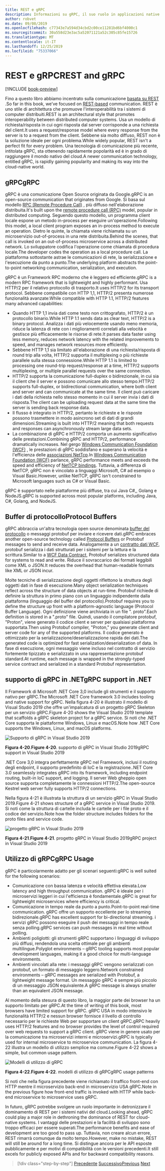 ```yaml
---
title: REST e gRPC
description: Informazioni su gRPC, il suo ruolo in applicazioni native del cloud e su come differisce da HTTP REST
author: robvet
ms.date: 09/08/2019
ms.openlocfilehash: c77343e7a594d34cbd2c00ce11281bd6bf4000c1
ms.sourcegitcommit: 30a558d23e3ac5a52071121a52c305c85fe15726
ms.translationtype: MT
ms.contentlocale: it-IT
ms.lasthandoff: 12/25/2019
ms.locfileid: "75337066"
---
```

# <a name="rest-and-grpc"></a><span data-ttu-id="8e2ee-103">REST e gRPC</span><span class="sxs-lookup"><span data-stu-id="8e2ee-103">REST and gRPC</span></span>

[!INCLUDE [book-preview](../../../includes/book-preview.md)]

<span data-ttu-id="8e2ee-104">Fino a questo libro abbiamo incentrato sulla comunicazione [basata su REST](https://docs.microsoft.com/azure/architecture/best-practices/api-design) .</span><span class="sxs-lookup"><span data-stu-id="8e2ee-104">So far in this book, we’ve focused on [REST-based](https://docs.microsoft.com/azure/architecture/best-practices/api-design) communication.</span></span> <span data-ttu-id="8e2ee-105">REST è uno stile di architettura che promuove l'interoperabilità tra i sistemi di computer distribuiti.</span><span class="sxs-lookup"><span data-stu-id="8e2ee-105">REST is an architectural style that promotes interoperability between distributed computer systems.</span></span> <span data-ttu-id="8e2ee-106">Usa un modello di richiesta/risposta in cui ogni risposta dal server corrisponde a una richiesta del client.</span><span class="sxs-lookup"><span data-stu-id="8e2ee-106">It uses a request/response model where every response from the server is to a request from the client.</span></span> <span data-ttu-id="8e2ee-107">Sebbene sia molto diffuso, REST non è la soluzione ideale per ogni problema.</span><span class="sxs-lookup"><span data-stu-id="8e2ee-107">While widely popular, REST isn't a perfect fit for every problem.</span></span> <span data-ttu-id="8e2ee-108">Una tecnologia di comunicazione più recente, intitolata gRPC, sta ottenendo rapidamente popolarità ed è in grado di raggiungere il mondo nativo del cloud.</span><span class="sxs-lookup"><span data-stu-id="8e2ee-108">A newer communication technology, entitled gRPC, is rapidly gaining popularity and making its way into the cloud-native world.</span></span>

## <a name="grpc"></a><span data-ttu-id="8e2ee-109">gRPC</span><span class="sxs-lookup"><span data-stu-id="8e2ee-109">gRPC</span></span>

<span data-ttu-id="8e2ee-110">gRPC è una comunicazione Open Source originata da Google.</span><span class="sxs-lookup"><span data-stu-id="8e2ee-110">gRPC is an open-source communication that originates from Google.</span></span> <span data-ttu-id="8e2ee-111">Si basa sul modello [RPC (Remote Procedure Call)](https://en.wikipedia.org/wiki/Remote_procedure_call) , più diffuso nell'elaborazione distribuita.</span><span class="sxs-lookup"><span data-stu-id="8e2ee-111">It's built upon the [remote procedure call (RPC)](https://en.wikipedia.org/wiki/Remote_procedure_call) model, popular in distributed computing.</span></span> <span data-ttu-id="8e2ee-112">Seguendo questo modello, un programma client locale espone un metodo in-process per eseguire un'operazione.</span><span class="sxs-lookup"><span data-stu-id="8e2ee-112">Following this model, a local client program exposes an in-process method to execute an operation.</span></span> <span data-ttu-id="8e2ee-113">Dietro le quinte, la chiamata viene richiamata su un microservizio out-of-process in una rete distribuita.</span><span class="sxs-lookup"><span data-stu-id="8e2ee-113">Behind the scenes, that call is invoked on an out-of-process microservice across a distributed network.</span></span> <span data-ttu-id="8e2ee-114">Lo sviluppatore codifica l'operazione come chiamata di procedura locale.</span><span class="sxs-lookup"><span data-stu-id="8e2ee-114">The developer codes the operation as a local procedure call.</span></span> <span data-ttu-id="8e2ee-115">La piattaforma sottostante astrae le comunicazioni di rete, la serializzazione e l'esecuzione da punto a punto.</span><span class="sxs-lookup"><span data-stu-id="8e2ee-115">The underlying platform abstracts the point-to-point networking communication, serialization, and execution.</span></span>

<span data-ttu-id="8e2ee-116">gRPC è un Framework RPC moderno che è leggero ed efficiente.</span><span class="sxs-lookup"><span data-stu-id="8e2ee-116">gRPC is a modern RPC framework that is lightweight and highly performant.</span></span> <span data-ttu-id="8e2ee-117">Usa HTTP/2 per il relativo protocollo di trasporto.</span><span class="sxs-lookup"><span data-stu-id="8e2ee-117">It uses HTTP/2 for its transport protocol.</span></span> <span data-ttu-id="8e2ee-118">Sebbene compatibile con HTTP 1,1, HTTP/2 presenta numerose funzionalità avanzate:</span><span class="sxs-lookup"><span data-stu-id="8e2ee-118">While compatible with HTTP 1.1, HTTP/2 features many advanced capabilities:</span></span>

- <span data-ttu-id="8e2ee-119">Quando HTTP 1,1 invia dati come testo non crittografato, HTTP/2 è un protocollo binario.</span><span class="sxs-lookup"><span data-stu-id="8e2ee-119">While HTTP 1.1 sends data as clear text, HTTP/2 is a binary protocol.</span></span> <span data-ttu-id="8e2ee-120">Analizza i dati più velocemente usando meno memoria, riduce la latenza di rete con i miglioramenti correlati alla velocità e gestisce più efficacemente le risorse di rete.</span><span class="sxs-lookup"><span data-stu-id="8e2ee-120">It parses data faster using less memory, reduces network latency with the related improvements to speed, and manages network resources more efficiently.</span></span>
- <span data-ttu-id="8e2ee-121">Sebbene HTTP 1,1 sia limitato all'elaborazione di una richiesta/risposta di round trip alla volta, HTTP/2 supporta il multiplexing o più richieste parallele sulla stessa connessione.</span><span class="sxs-lookup"><span data-stu-id="8e2ee-121">While HTTP 1.1 is limited to processing one round-trip request/response at a time, HTTP/2 supports multiplexing, or multiple parallel requests over the same connection.</span></span>
- <span data-ttu-id="8e2ee-122">HTTP/2 supporta la comunicazione full-duplex o bidirezionale, in cui sia il client che il server e possono comunicare allo stesso tempo.</span><span class="sxs-lookup"><span data-stu-id="8e2ee-122">HTTP/2 supports full-duplex, or bidirectional communication, where both client and server and can communicate at the same time.</span></span> <span data-ttu-id="8e2ee-123">Il client può caricare i dati della richiesta nello stesso momento in cui il server invia i dati di risposta.</span><span class="sxs-lookup"><span data-stu-id="8e2ee-123">The client can be uploading request data at the same time the server is sending back response data.</span></span>
- <span data-ttu-id="8e2ee-124">Il flusso è integrato in HTTP/2, pertanto le richieste e le risposte possono trasmettere in modo asincrono set di dati di grandi dimensioni.</span><span class="sxs-lookup"><span data-stu-id="8e2ee-124">Streaming is built into HTTP/2 meaning that both requests and responses can asynchronously stream large data sets.</span></span>
- <span data-ttu-id="8e2ee-125">La combinazione di gRPC e HTTP/2 comporta un aumento significativo delle prestazioni.</span><span class="sxs-lookup"><span data-stu-id="8e2ee-125">Combining gRPC and HTTP/2, performance dramatically increases.</span></span> <span data-ttu-id="8e2ee-126">Nel gergo [Windows Communication Foundation (WCF)](https://docs.microsoft.com/dotnet/framework/wcf/whats-wcf) , le prestazioni di gRPC soddisfano e superano la velocità e l'efficienza delle [associazioni NetTcp](https://docs.microsoft.com/dotnet/api/system.servicemodel.nettcpbinding?view=netframework-4.8).</span><span class="sxs-lookup"><span data-stu-id="8e2ee-126">In [Windows Communication Foundation (WCF)](https://docs.microsoft.com/dotnet/framework/wcf/whats-wcf) parlance, gRPC performance meets and exceeds the speed and efficiency of [NetTCP bindings](https://docs.microsoft.com/dotnet/api/system.servicemodel.nettcpbinding?view=netframework-4.8).</span></span> <span data-ttu-id="8e2ee-127">Tuttavia, a differenza di NetTCP, gRPC non è vincolato a linguaggi Microsoft, C# ad esempio o Visual Basic.</span><span class="sxs-lookup"><span data-stu-id="8e2ee-127">However, unlike NetTCP, gRPC isn't constrained to Microsoft languages such as C# or Visual Basic.</span></span>

<span data-ttu-id="8e2ee-128">gRPC è supportato nelle piattaforme più diffuse, tra cui Java C#,, Golang e NodeJS.</span><span class="sxs-lookup"><span data-stu-id="8e2ee-128">gRPC is supported across most popular platforms, including Java, C#, Golang, and NodeJS.</span></span>

## <a name="protocol-buffers"></a><span data-ttu-id="8e2ee-129">Buffer di protocollo</span><span class="sxs-lookup"><span data-stu-id="8e2ee-129">Protocol Buffers</span></span>

<span data-ttu-id="8e2ee-130">gRPC abbraccia un'altra tecnologia open source denominata [buffer del protocollo](https://developers.google.com/protocol-buffers/docs/overview) o messaggi protobuf per inviare e ricevere dati.</span><span class="sxs-lookup"><span data-stu-id="8e2ee-130">gRPC embraces another open-source technology called [Protocol Buffers](https://developers.google.com/protocol-buffers/docs/overview) or Protobuf messages to send and receive data.</span></span> <span data-ttu-id="8e2ee-131">Analogamente a un [contratto dati WCF](https://docs.microsoft.com/dotnet/framework/wcf/feature-details/using-data-contracts), protobuf serializza i dati strutturati per i sistemi per la lettura e la scrittura.</span><span class="sxs-lookup"><span data-stu-id="8e2ee-131">Similar to a [WCF Data Contract](https://docs.microsoft.com/dotnet/framework/wcf/feature-details/using-data-contracts), Protobuf serializes structured data for systems to read and write.</span></span> <span data-ttu-id="8e2ee-132">Riduce il sovraccarico dei formati leggibili come XML o JSON.</span><span class="sxs-lookup"><span data-stu-id="8e2ee-132">It reduces the overhead that human-readable formats like XML or JSON incur.</span></span>

<span data-ttu-id="8e2ee-133">Molte tecniche di serializzazione degli oggetti riflettono la struttura degli oggetti dati in fase di esecuzione.</span><span class="sxs-lookup"><span data-stu-id="8e2ee-133">Many object serialization techniques reflect across the structure of data objects at run-time.</span></span> <span data-ttu-id="8e2ee-134">Protobuf richiede di definire la struttura in primo piano con un linguaggio indipendente dalla piattaforma (linguaggio del buffer del protocollo).</span><span class="sxs-lookup"><span data-stu-id="8e2ee-134">Protobuf requires you to define the structure up front with a platform-agnostic language (Protocol Buffer Language).</span></span> <span data-ttu-id="8e2ee-135">Ogni definizione viene archiviata in un file ". proto".</span><span class="sxs-lookup"><span data-stu-id="8e2ee-135">Each definition is stored in a ".proto" file.</span></span> <span data-ttu-id="8e2ee-136">Quindi, usando il compilatore protobuf, "Proton", viene generato il codice client e server per qualsiasi piattaforma supportata.</span><span class="sxs-lookup"><span data-stu-id="8e2ee-136">Then using Protobuf compiler, "Proton," you generate client and server code for any of the supported platforms.</span></span> <span data-ttu-id="8e2ee-137">Il codice generato è ottimizzato per la serializzazione/deserializzazione rapida dei dati.</span><span class="sxs-lookup"><span data-stu-id="8e2ee-137">The generated code is optimized for fast serialization/deserialization of data.</span></span> <span data-ttu-id="8e2ee-138">In fase di esecuzione, ogni messaggio viene incluso nel contratto di servizio fortemente tipizzato e serializzato in una rappresentazione protobuf standard.</span><span class="sxs-lookup"><span data-stu-id="8e2ee-138">At runtime, each message is wrapped in the strongly-typed service contract and serialized in a standard Protobuf representation.</span></span>

## <a name="grpc-support-in-net"></a><span data-ttu-id="8e2ee-139">supporto di gRPC in .NET</span><span class="sxs-lookup"><span data-stu-id="8e2ee-139">gRPC support in .NET</span></span>

<span data-ttu-id="8e2ee-140">Il Framework di Microsoft .NET Core 3,0 include gli strumenti e il supporto nativo per gRPC.</span><span class="sxs-lookup"><span data-stu-id="8e2ee-140">The Microsoft .NET Core framework 3.0 includes tooling and native support for gRPC.</span></span> <span data-ttu-id="8e2ee-141">Nella figura 4-20 è illustrato il modello di Visual Studio 2019 che offre un'impalcatura di un progetto gRPC Skeleton per un servizio gRPC.</span><span class="sxs-lookup"><span data-stu-id="8e2ee-141">Figure 4-20 shows the Visual Studio 2019 template that scaffolds a gRPC skeleton project for a gRPC service.</span></span> <span data-ttu-id="8e2ee-142">Si noti che .NET Core supporta le piattaforme Windows, Linux e macOS.</span><span class="sxs-lookup"><span data-stu-id="8e2ee-142">Note how .NET Core supports the Windows, Linux, and macOS platforms.</span></span>

![Supporto di gRPC in Visual Studio 2019](./media/visual-studio-2019-grpc-template.png)

<span data-ttu-id="8e2ee-144">**Figura 4-20**.</span><span class="sxs-lookup"><span data-stu-id="8e2ee-144">**Figure 4-20**.</span></span> <span data-ttu-id="8e2ee-145">supporto di gRPC in Visual Studio 2019</span><span class="sxs-lookup"><span data-stu-id="8e2ee-145">gRPC support in Visual Studio 2019</span></span>

<span data-ttu-id="8e2ee-146">.NET Core 3,0 integra perfettamente gRPC nel Framework, inclusi il routing degli endpoint, il supporto predefinito di IoC e la registrazione.</span><span class="sxs-lookup"><span data-stu-id="8e2ee-146">.NET Core 3.0 seamlessly integrates gRPC into its framework, including endpoint routing, built-in IoC support, and logging.</span></span> <span data-ttu-id="8e2ee-147">Il server Web gheppio open source supporta completamente le connessioni HTTP/2.</span><span class="sxs-lookup"><span data-stu-id="8e2ee-147">The open-source Kestrel web server fully supports HTTP/2 connections.</span></span>

<span data-ttu-id="8e2ee-148">Nella figura 4-21 è illustrata la struttura di un servizio gRPC in Visual Studio 2019.</span><span class="sxs-lookup"><span data-stu-id="8e2ee-148">Figure 4-21 shows structure of a gRPC service in Visual Studio 2019.</span></span> <span data-ttu-id="8e2ee-149">Si noti come la struttura di cartelle includa le cartelle per i file proto e il codice del servizio.</span><span class="sxs-lookup"><span data-stu-id="8e2ee-149">Note how the folder structure includes folders for the proto files and service code.</span></span>

![progetto gRPC in Visual Studio 2019](./media/grpc-project.png  )

<span data-ttu-id="8e2ee-151">**Figura 4-21**.</span><span class="sxs-lookup"><span data-stu-id="8e2ee-151">**Figure 4-21**.</span></span> <span data-ttu-id="8e2ee-152">progetto gRPC in Visual Studio 2019</span><span class="sxs-lookup"><span data-stu-id="8e2ee-152">gRPC project in Visual Studio 2019</span></span>

## <a name="grpc-usage"></a><span data-ttu-id="8e2ee-153">Utilizzo di gRPC</span><span class="sxs-lookup"><span data-stu-id="8e2ee-153">gRPC Usage</span></span>

<span data-ttu-id="8e2ee-154">gRPC è particolarmente adatto per gli scenari seguenti:</span><span class="sxs-lookup"><span data-stu-id="8e2ee-154">gRPC is well suited for the following scenarios:</span></span>

- <span data-ttu-id="8e2ee-155">Comunicazione con bassa latenza e velocità effettiva elevata.</span><span class="sxs-lookup"><span data-stu-id="8e2ee-155">Low latency and high throughput communication.</span></span> <span data-ttu-id="8e2ee-156">gRPC è ideale per i microservizi leggeri in cui l'efficienza è fondamentale.</span><span class="sxs-lookup"><span data-stu-id="8e2ee-156">gRPC is great for lightweight microservices where efficiency is critical.</span></span>
- <span data-ttu-id="8e2ee-157">Comunicazione in tempo reale da punto a punto.</span><span class="sxs-lookup"><span data-stu-id="8e2ee-157">Point-to-point real-time communication.</span></span> <span data-ttu-id="8e2ee-158">gRPC offre un supporto eccellente per lo streaming bidirezionale.</span><span class="sxs-lookup"><span data-stu-id="8e2ee-158">gRPC has excellent support for bi-directional streaming.</span></span> <span data-ttu-id="8e2ee-159">i servizi gRPC possono eseguire il push dei messaggi in tempo reale senza polling.</span><span class="sxs-lookup"><span data-stu-id="8e2ee-159">gRPC services can push messages in real time without polling.</span></span>
- <span data-ttu-id="8e2ee-160">Ambienti poliglotti: gli strumenti gRPC supportano i linguaggi di sviluppo più diffusi, rendendola una scelta ottimale per gli ambienti multilingue.</span><span class="sxs-lookup"><span data-stu-id="8e2ee-160">Polyglot environments – gRPC tooling supports most popular development languages, making it a good choice for multi-language environments.</span></span>
- <span data-ttu-id="8e2ee-161">Ambienti vincolati alla rete: i messaggi gRPC vengono serializzati con protobuf, un formato di messaggio leggero.</span><span class="sxs-lookup"><span data-stu-id="8e2ee-161">Network constrained environments – gRPC messages are serialized with Protobuf, a lightweight message format.</span></span> <span data-ttu-id="8e2ee-162">Un messaggio gRPC è sempre più piccolo di un messaggio JSON equivalente.</span><span class="sxs-lookup"><span data-stu-id="8e2ee-162">A gRPC message is always smaller than an equivalent JSON message.</span></span>

<span data-ttu-id="8e2ee-163">Al momento della stesura di questo libro, la maggior parte dei browser ha un supporto limitato per gRPC.</span><span class="sxs-lookup"><span data-stu-id="8e2ee-163">At the time of writing of this book, most browsers have limited support for gRPC.</span></span> <span data-ttu-id="8e2ee-164">gRPC USA in modo intensivo le funzionalità HTTP/2 e nessun browser fornisce il livello di controllo necessario per le richieste Web per supportare un client gRPC.</span><span class="sxs-lookup"><span data-stu-id="8e2ee-164">gRPC heavily uses HTTP/2 features and no browser provides the level of control required over web requests to support a gRPC client.</span></span> <span data-ttu-id="8e2ee-165">gRPC viene in genere usato per la comunicazione tra microservizi interni e microservizi.</span><span class="sxs-lookup"><span data-stu-id="8e2ee-165">gRPC is typically used for internal microservice to microservice communication.</span></span> <span data-ttu-id="8e2ee-166">La figura 4-22 illustra un modello di utilizzo semplice ma comune.</span><span class="sxs-lookup"><span data-stu-id="8e2ee-166">Figure 4-22 shows a simple, but common usage pattern.</span></span>

![Modelli di utilizzo di gRPC](./media/grpc-usage.png)

<span data-ttu-id="8e2ee-168">**Figura 4-22**.</span><span class="sxs-lookup"><span data-stu-id="8e2ee-168">**Figure 4-22**.</span></span> <span data-ttu-id="8e2ee-169">modelli di utilizzo di gRPC</span><span class="sxs-lookup"><span data-stu-id="8e2ee-169">gRPC usage patterns</span></span>

<span data-ttu-id="8e2ee-170">Si noti che nella figura precedente viene richiamato il traffico front-end con HTTP mentre il microservizio back-end in microservizio USA gRPC.</span><span class="sxs-lookup"><span data-stu-id="8e2ee-170">Note in the previous figure how front-end traffic is invoked with HTTP while back-end microservice to microservice uses gRPC.</span></span>

<span data-ttu-id="8e2ee-171">In futuro, gRPC potrebbe svolgere un ruolo importante in detronizzare il dominamento di REST per i sistemi nativi del cloud.</span><span class="sxs-lookup"><span data-stu-id="8e2ee-171">Looking ahead, gRPC could play a major role in dethroning the dominance of REST for cloud-native systems.</span></span> <span data-ttu-id="8e2ee-172">I vantaggi delle prestazioni e la facilità di sviluppo sono troppo efficaci per essere superati.</span><span class="sxs-lookup"><span data-stu-id="8e2ee-172">The performance benefits and ease of development are too good to pass up.</span></span> <span data-ttu-id="8e2ee-173">Tuttavia, non creare alcun errore, REST rimarrà comunque da molto tempo.</span><span class="sxs-lookup"><span data-stu-id="8e2ee-173">However, make no mistake, REST will still be around for a long time.</span></span> <span data-ttu-id="8e2ee-174">Si distingue ancora per le API esposte pubblicamente e per motivi di compatibilità con le versioni precedenti.</span><span class="sxs-lookup"><span data-stu-id="8e2ee-174">It still excels for publicly exposed APIs and for backward compatibility reasons.</span></span>

>[!div class="step-by-step"]
><span data-ttu-id="8e2ee-175">[Precedente](service-to-service-communication.md)
>[Successivo](service-mesh-communication-infrastructure.md)</span><span class="sxs-lookup"><span data-stu-id="8e2ee-175">[Previous](service-to-service-communication.md)
[Next](service-mesh-communication-infrastructure.md)</span></span>

